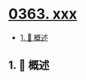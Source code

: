 # [0363. xxx](https://github.com/Tdahuyou/TNotes.leetcode/tree/main/notes/0363.%20xxx)

<!-- region:toc -->

- [1. 📝 概述](#1--概述)

<!-- endregion:toc -->

## 1. 📝 概述
